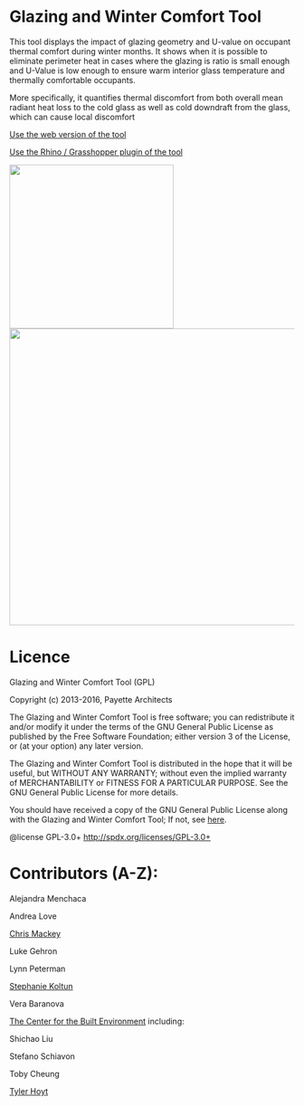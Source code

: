 Glazing and Winter Comfort Tool
========================================
This tool displays the impact of glazing geometry and U-value on occupant thermal comfort during winter months. It shows when it is possible to eliminate perimeter heat in cases where the glazing is ratio is small enough and U-Value is low enough to ensure warm interior glass temperature and thermally comfortable occupants.

More specifically, it quantifies thermal discomfort from both overall mean radiant heat loss to the cold glass as well as cold downdraft from the glass, which can cause local discomfort

[Use the web version of the tool](http://lukegehron.github.io/Thermal-Comfort-Tool/)

[Use the Rhino / Grasshopper plugin of the tool](http://hydrashare.github.io/hydra/viewer?owner=chriswmackey&fork=hydra_2&id=Glazing_and_Winter_Comfort_Tool_-_IP)


<img src="https://github.com/PayettePeople/Thermal-Comfort-Tool/raw/master/resources/WebInterface.JPG" width="290" align="left">

<img src="https://github.com/chriswmackey/hydra_2/raw/master/Glazing_and_Winter_Comfort_Tool_-_IP/Glazing_and_Winter_Comfort_Tool_-_IP_Rhino.png" width="525">



Licence
========================================
Glazing and Winter Comfort Tool (GPL)

Copyright (c) 2013-2016, Payette Architects

The Glazing and Winter Comfort Tool is free software; you can redistribute it and/or modify it under the terms of the GNU General Public License as published by the Free Software Foundation; either version 3 of the License, or (at your option) any later version.

The Glazing and Winter Comfort Tool is distributed in the hope that it will be useful, but WITHOUT ANY WARRANTY; without even the implied warranty of MERCHANTABILITY or FITNESS FOR A PARTICULAR PURPOSE. See the GNU General Public License for more details.

You should have received a copy of the GNU General Public License along with the Glazing and Winter Comfort Tool; If not, see [here](https://github.com/PayettePeople/Thermal-Comfort-Tool/blob/master/License_GPL.md).

@license GPL-3.0+ <http://spdx.org/licenses/GPL-3.0+>




Contributors (A-Z):
========================================
Alejandra Menchaca

Andrea Love

[Chris Mackey](https://github.com/chriswmackey)

Luke Gehron

Lynn Peterman

[Stephanie Koltun](https://github.com/stephkoltun)

Vera Baranova

[The Center for the Built Environment](https://github.com/CenterForTheBuiltEnvironment) including:

Shichao Liu

Stefano Schiavon

Toby Cheung

[Tyler Hoyt](thoyt)
